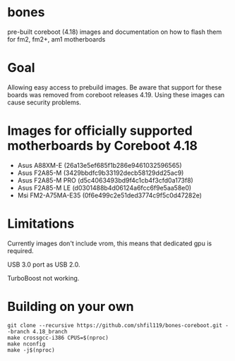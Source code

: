 # bones
pre-built coreboot (4.18) images and documentation on how to flash them for fm2, fm2+, am1 motherboards 

# Goal
Allowing easy access to prebuild images. Be aware that support for these boards was removed from coreboot releases 4.19. Using these images can cause security problems.

# Images for officially supported motherboards by Coreboot 4.18
* Asus A88XM-E (26a13e5ef685f1b286e9461032596565)
* Asus F2A85-M (3429bbdfc9b33192decb58129dd25ac9)
* Asus F2A85-M PRO (d5c4063493bd9f4c1cb4f3cfd0a173f8)
* Asus F2A85-M LE (d0301488b4d06124a6fcc6f9e5aa58e0)
* Msi FM2-A75MA-E35 (0f6e499c2e51ded3774c9f5c0d47282e)

# Limitations
Currently images don't include vrom, this means that dedicated gpu is required. 

USB 3.0 port as USB 2.0.

TurboBoost not working.

# Building on your own

```
git clone --recursive https://github.com/shfil119/bones-coreboot.git --branch 4.18_branch
make crossgcc-i386 CPUS=$(nproc)
make nconfig 
make -j$(nproc)
```
